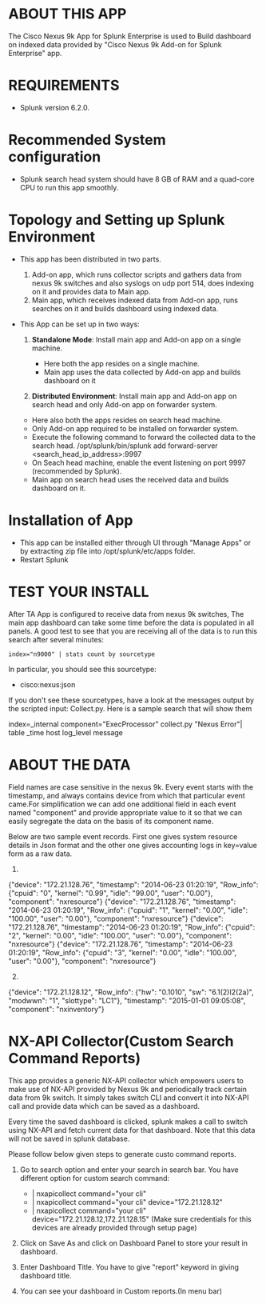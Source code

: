# ABOUT THIS APP

The Cisco Nexus 9k App for Splunk Enterprise is used to Build dashboard on indexed data provided by "Cisco Nexus 9k Add-on for Splunk Enterprise" app.

# REQUIREMENTS

* Splunk version 6.2.0.


# Recommended System configuration

* Splunk search head system should have 8 GB of RAM and a quad-core CPU to run this app smoothly.

# Topology and Setting up Splunk Environment

* This app has been distributed in two parts.

  1) Add-on app, which runs collector scripts and gathers data from nexus 9k switches and also syslogs on udp port 514, does indexing on it and provides  data to Main app.
  2) Main app, which receives indexed data from Add-on app, runs searches on it and builds dashboard using indexed data.

* This App can be set up in two ways:
  1) **Standalone Mode**: Install  main app and Add-on app on a single machine.

     * Here both the app resides on a single machine.
     * Main app uses the data collected by Add-on app and builds dashboard on it

   2) **Distributed Environment**: Install main app and Add-on app on search head and only Add-on app on forwarder system. 
     
     * Here also both the apps resides on search head machine.
     * Only Add-on app required to be installed on forwarder system.
     * Execute the following command to forward the collected data to the search head.
       /opt/splunk/bin/splunk add forward-server <search_head_ip_address>:9997
     * On Seach head machine, enable the event listening on port 9997 (recommended by Splunk).
     * Main app on search head uses the received data and builds dashboard on it.

# Installation of App

* This app can be installed either through UI through "Manage Apps" or by extracting zip file into /opt/splunk/etc/apps folder.
* Restart Splunk

# TEST YOUR INSTALL

  After TA App is configured to receive data from nexus 9k switches, The main app dashboard can take some time before the data is populated in all panels. A good test to see that you are receiving all of the data is to run this search after several minutes:

    index="n9000" | stats count by sourcetype

In particular, you should see this sourcetype:
* cisco:nexus:json


If you don't see these sourcetypes, have a look at the messages output by the scripted input: Collect.py. Here is a sample search that will show them

  index=_internal component="ExecProcessor" collect.py "Nexus Error"| table _time host log_level message



# ABOUT THE DATA


Field names are case sensitive in the nexus 9k. Every event starts with the timestamp, and always contains device from which that particular event came.For simplification we can add one additional field in each event  named "component" and provide appropriate value to it so that we can easily segregate the data on the basis of its component name.

Below are two sample event records. First one gives system resource details in Json format and the other one gives accounting logs in key=value form as a raw data.

1)

{"device": "172.21.128.76", "timestamp": "2014-06-23 01:20:19", "Row_info": {"cpuid": "0", "kernel": "0.99", "idle": "99.00", "user": "0.00"}, "component": "nxresource"}
{"device": "172.21.128.76", "timestamp": "2014-06-23 01:20:19", "Row_info": {"cpuid": "1", "kernel": "0.00", "idle": "100.00", "user": "0.00"}, "component": "nxresource"}
{"device": "172.21.128.76", "timestamp": "2014-06-23 01:20:19", "Row_info": {"cpuid": "2", "kernel": "0.00", "idle": "100.00", "user": "0.00"}, "component": "nxresource"}
{"device": "172.21.128.76", "timestamp": "2014-06-23 01:20:19", "Row_info": {"cpuid": "3", "kernel": "0.00", "idle": "100.00", "user": "0.00"}, "component": "nxresource"}

2)

{"device": "172.21.128.12", "Row_info": {"hw": "0.1010", "sw": "6.1(2)I2(2a)", "modwwn": "1", "slottype": "LC1"}, "timestamp": "2015-01-01 09:05:08", "component": "nxinventory"}


# NX-API Collector(Custom Search Command Reports)

This app provides a generic NX-API collector which empowers users to make use of NX-API provided by Nexus 9k and periodically track certain data from 9k switch. It simply takes switch CLI and convert it into NX-API call and provide data which can be saved as a dashboard.

Every time the saved dashboard is clicked, splunk makes a call to switch using NX-API and fetch current data for that dashboard. Note that this data will not be saved in splunk database.

Please follow below given steps to generate custo command reports.

1) Go to search option and enter your search in search bar.
   You have different option for custom search command:

   * | nxapicollect command="your cli"
   * | nxapicollect command="your cli" device="172.21.128.12"
   * | nxapicollect command="your cli" device="172.21.128.12,172.21.128.15" (Make sure credentials for this devices are already provided through setup page)

2) Click on Save As and click on Dashboard Panel to store your result in dashboard.

3) Enter Dashboard Title. You have to give "report" keyword in giving dashboard title.

4) You can see your dashboard in Custom reports.(In menu bar)

